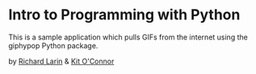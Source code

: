 # Intro to Programming with Python

This is a sample application which pulls GIFs from the internet using the giphypop Python package.

by [Richard Larin](http://linkedin.com/in/richard-larin-0599a516) & [Kit O'Connor](https://www.linkedin.com/in/kitoconnor)

